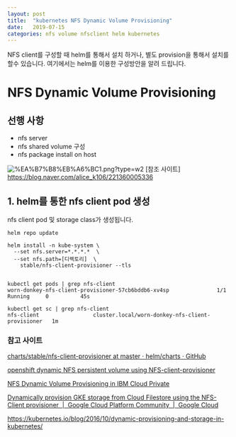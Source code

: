 ```yaml
---
layout: post
title:  "kubernetes NFS Dynamic Volume Provisioning"
date:   2019-07-15
categories: nfs volume nfsclient helm kubernetes
---
```



NFS client를 구성할 때 helm를 통해서 설치 하거나, 별도 provision을 통해서 설치를 할수 있습니다. 여기에서는 helm를 이용한 구성방안을 알려 드립니다.

# NFS Dynamic Volume Provisioning

## 선행 사항
* nfs server
* nfs shared volume 구성
* nfs package install on host

![%EA%B7%B8%EB%A6%BC1.png?type=w2](https://blogfiles.pstatic.net/MjAxODA5MTZfMjAz/MDAxNTM3MDczODcxODE1.91LWpZNeX46GzbjaawLGJzy3Jt50tACXg0FZmKjV6lkg.bnkBBPuBcc_myJbP7_aHFKsoFChX6Q3EpfuVkQoP4tgg.PNG.alice_k106/%EA%B7%B8%EB%A6%BC1.png?type=w2)
[참조 사이트] https://blog.naver.com/alice_k106/221360005336



## 1. helm를 통한 nfs client pod 생성

nfs client pod 및 storage class가 생성됩니다.

~~~
helm repo update

helm install -n kube-system \
  --set nfs.server=*.*.*.*  \
  --set nfs.path=[디렉토리]  \
    stable/nfs-client-provisioner --tls


kubectl get pods | grep nfs-client
worn-donkey-nfs-client-provisioner-57cb6bddb6-xv4sp               1/1     Running     0          45s

kubectl get sc | grep nfs-client
nfs-client                 cluster.local/worn-donkey-nfs-client-provisioner   1m
~~~


### 참고 사이트

[charts/stable/nfs-client-provisioner at master · helm/charts · GitHub](https://github.com/helm/charts/tree/master/stable/nfs-client-provisioner)

[openshift dynamic NFS persistent volume using NFS-client-provisioner](https://medium.com/faun/openshift-dynamic-nfs-persistent-volume-using-nfs-client-provisioner-fcbb8c9344e)

[NFS Dynamic Volume Provisioning in IBM Cloud Private](https://medium.com/@zhimin.wen/nfs-dynamic-volume-provisioning-in-ibm-cloud-private-ca44bc514cdb)

[Dynamically provision GKE storage from Cloud Filestore using the NFS-Client provisioner  \|  Google Cloud Platform Community  |  Google Cloud](https://cloud.google.com/community/tutorials/gke-filestore-dynamic-provisioning)

https://kubernetes.io/blog/2016/10/dynamic-provisioning-and-storage-in-kubernetes/
